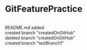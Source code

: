# GitFeaturePractice
<br>
README.md added <br>
created branch "createdOnGitHub" <br>
deleted branch "createdOnGitHub" <br>
created branch "testBranch1"  <br>
